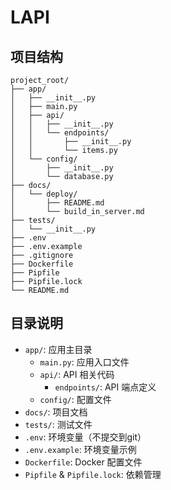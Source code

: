 # LAPI

## 项目结构

```
project_root/
├── app/
│   ├── __init__.py
│   ├── main.py
│   ├── api/
│   │   ├── __init__.py
│   │   └── endpoints/
│   │       ├── __init__.py
│   │       └── items.py
│   └── config/
│       ├── __init__.py
│       └── database.py
├── docs/
│   └── deploy/
│       ├── README.md
│       └── build_in_server.md
├── tests/
│   └── __init__.py
├── .env
├── .env.example
├── .gitignore
├── Dockerfile
├── Pipfile
├── Pipfile.lock
└── README.md
```

## 目录说明

- `app/`: 应用主目录
  - `main.py`: 应用入口文件
  - `api/`: API 相关代码
    - `endpoints/`: API 端点定义
  - `config/`: 配置文件
- `docs/`: 项目文档
- `tests/`: 测试文件
- `.env`: 环境变量（不提交到git）
- `.env.example`: 环境变量示例
- `Dockerfile`: Docker 配置文件
- `Pipfile` & `Pipfile.lock`: 依赖管理
